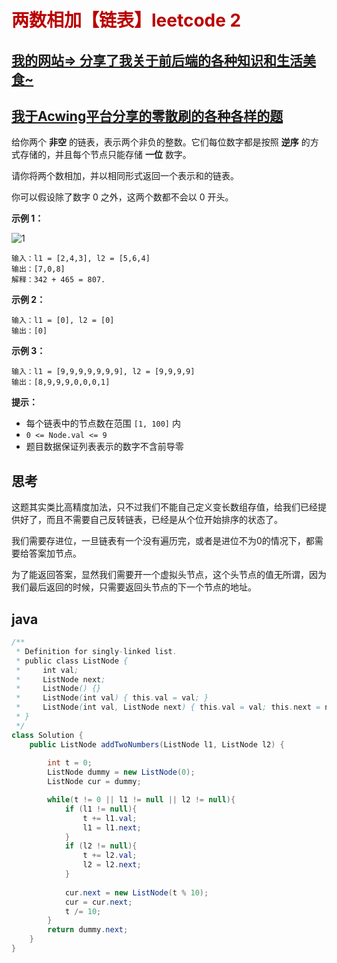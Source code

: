 # <font color='bb000'>两数相加【链表】leetcode 2</font>
## [我的网站=> 分享了我关于前后端的各种知识和生活美食~](https://www.fanxy.cloud)

## [我于Acwing平台分享的零散刷的各种各样的题](https://www.acwing.com/blog/content/33005/) 

给你两个 **非空** 的链表，表示两个非负的整数。它们每位数字都是按照 **逆序** 的方式存储的，并且每个节点只能存储 **一位** 数字。

请你将两个数相加，并以相同形式返回一个表示和的链表。

你可以假设除了数字 0 之外，这两个数都不会以 0 开头。

**示例 1：**

 ![1](https://assets.leetcode-cn.com/aliyun-lc-upload/uploads/2021/01/02/addtwonumber1.jpg)



```
输入：l1 = [2,4,3], l2 = [5,6,4]
输出：[7,0,8]
解释：342 + 465 = 807.
```

**示例 2：**

```
输入：l1 = [0], l2 = [0]
输出：[0]
```

**示例 3：**

```
输入：l1 = [9,9,9,9,9,9,9], l2 = [9,9,9,9]
输出：[8,9,9,9,0,0,0,1]
```

**提示：**

- 每个链表中的节点数在范围 `[1, 100]` 内
- `0 <= Node.val <= 9`
- 题目数据保证列表表示的数字不含前导零


## 思考

这题其实类比高精度加法，只不过我们不能自己定义变长数组存值，给我们已经提供好了，而且不需要自己反转链表，已经是从个位开始排序的状态了。

我们需要存进位，一旦链表有一个没有遍历完，或者是进位不为0的情况下，都需要给答案加节点。

为了能返回答案，显然我们需要开一个虚拟头节点，这个头节点的值无所谓，因为我们最后返回的时候，只需要返回头节点的下一个节点的地址。


## java

```java
/**
 * Definition for singly-linked list.
 * public class ListNode {
 *     int val;
 *     ListNode next;
 *     ListNode() {}
 *     ListNode(int val) { this.val = val; }
 *     ListNode(int val, ListNode next) { this.val = val; this.next = next; }
 * }
 */
class Solution {
    public ListNode addTwoNumbers(ListNode l1, ListNode l2) {
                        
        int t = 0;
        ListNode dummy = new ListNode(0);
        ListNode cur = dummy;

        while(t != 0 || l1 != null || l2 != null){
            if (l1 != null){
                t += l1.val;
                l1 = l1.next;
            }
            if (l2 != null){
                t += l2.val;
                l2 = l2.next;
            }
            
            cur.next = new ListNode(t % 10);
            cur = cur.next;
            t /= 10;
        }
        return dummy.next;
    }
}
```